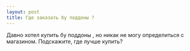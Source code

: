 ```yaml
---
layout: post 
title: Где заказать бу поддоны ? 
--- 
```

Давно хотел купить бу поддоны , но никак не могу определиться с магазином. Подскажите, где лучше купить?